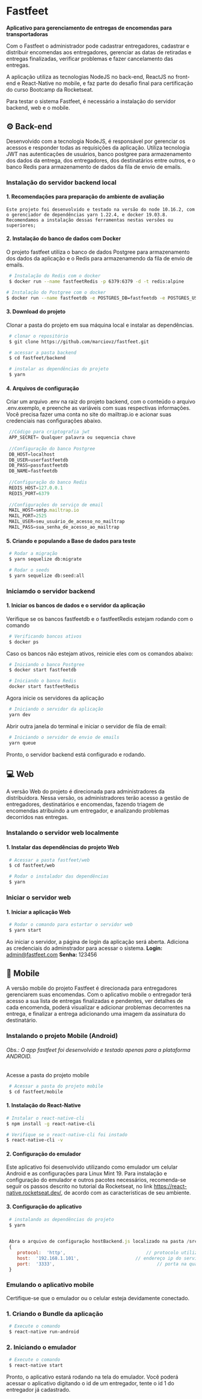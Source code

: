 # Fastfeet

**Aplicativo para gerenciamento de entregas de encomendas para transportadoras**

Com o Fastfeet o administrador pode cadastrar entregadores, cadastrar e distribuir encomendas aos entregadores, gerenciar as datas de retiradas e entregas finalizadas, verificar problemas e fazer cancelamento das entregas.

A aplicação utiliza as tecnologias NodeJS no back-end, ReactJS no front-end e React-Native no mobile, e faz parte do desafio final para certificação do curso Bootcamp da Rocketseat.

Para testar o sistema Fastfeet, é necessário a instalação do servidor backend, web e o mobile.

## :gear: Back-end

Desenvolvido com a tecnologia NodeJS, é responsável por gerenciar os acessos e responder todas as requisições da aplicação. Utiliza tecnologia JWT nas autenticações de usuários, banco postgree para armazenamento dos dados da entrega, dos entregadores, dos destinatários entre outros, e o banco Redis para armazenamento de dados da fila de envio de emails.

### Instalação do servidor backend local
#### 1. Recomendações para preparação do ambiente de avaliação

	Este projeto foi desenvolvido e testado na versão do node 10.16.2, com o gerenciador de dependências yarn 1.22.4, e docker 19.03.8. Recomendamos a instalação dessas ferramentas nestas versões ou superiores;

#### 2. Instalação do banco de dados com Docker

O projeto fastfeet utiliza o banco de dados Postgree para armazenamento dos dados da aplicação e o Redis para armazenamendo da fila de envio de emails. 
```bash
 # Instalação do Redis com o docker
 $ docker run --name fastfeetRedis -p 6379:6379 -d -t redis:alpine
 ```
 ```bash
 # Instalação do Postgree com o docker
 $ docker run --name fastfeetdb -e POSTGRES_DB=fastfeetdb -e POSTGRES_USER=userfastfeetdb -e POSTGRES_PASSWORD=passfastfeetdb  -p 5432:5432 -d postgres:11 
```

#### 3. Download do projeto

Clonar a pasta do projeto em sua máquina local e instalar as dependências.
```bash
 # clonar o repositório
 $ git clone https://github.com/marciovz/fastfeet.git

 # acessar a pasta backend
 $ cd fastfeet/backend

 # instalar as dependências do projeto
 $ yarn
```

#### 4. Arquivos de configuração

Criar um arquivo .env na raiz do projeto backend, com o conteúdo o arquivo .env.exemplo, e
preenche as variáveis com suas respectivas informações.
Você precisa fazer uma conta no site do mailtrap.io e acionar suas credenciais nas configurações abaixo.
   
```javascript
 //Código para criptografia jwt
 APP_SECRET= Qualquer palavra ou sequencia chave
  
 //Configuração do banco Postgree
 DB_HOST=localhost
 DB_USER=userfastfeetdb
 DB_PASS=passfastfeetdb
 DB_NAME=fastfeetdb
 
 //Configuração do banco Redis
 REDIS_HOST=127.0.0.1
 REDIS_PORT=6379
   
 //Configurações do serviço de email
 MAIL_HOST=smtp.mailtrap.io
 MAIL_PORT=2525
 MAIL_USER=seu_usuário_de_acesso_no_mailtrap
 MAIL_PASS=sua_senha_de_acesso_ao_mailtrap
```

#### 5. Criando e populando a Base de dados para teste
```bash
 # Rodar a migração
 $ yarn sequelize db:migrate

 # Rodar o seeds
 $ yarn sequelize db:seed:all
```

### Iniciamdo o servidor backend
#### 1. Iniciar os bancos de dados e o servidor da aplicação
Verifique se os bancos fastfeetdb e o fastfeetRedis estejam rodando com o comando 
```bash
 # Verificando bancos ativos
 $ docker ps
```
Caso os bancos não estejam ativos, reinicie eles com os comandos abaixo:
```bash
 # Iniciando o banco Postgree
 $ docker start fastfeetdb
```
```bash
 # Iniciando o banco Redis
 docker start fastfeetRedis
 ```
Agora inicie os servidores da aplicação
```bash
 # Iniciando o servidor da aplicação
 yarn dev
```
Abrir outra janela do terminal e iniciar o servidor de fila de email:
```bash
 # Iniciando o servidor de envio de emails
 yarn queue
```
Pronto, o servidor backend está configurado e rodando.


## :computer: Web

A versão Web do projeto é direcionada para administradores da distribuidora.
Nessa versão, os administradores terão acesso a gestão de entregadores, destinatários e encomendas,
fazendo triagem de encomendas atribuindo a um entregador, e analizando problemas decorridos nas entregas.

### Instalando o servidor web localmente
#### 1. Instalar das dependências do projeto Web
```bash
 # Acessar a pasta fastfeet/web
 $ cd fastfeet/web
```
```bash
 # Rodar o instalador das dependências
 $ yarn
```

### Iniciar o servidor web
#### 1. Iniciar a aplicação Web
```bash
 # Rodar o comando para estartar o servidor web
 $ yarn start
```
Ao iniciar o servidor, a página de login da aplicação será aberta.
Adiciona as credenciais do adminstrador para acessar o sistema.
**Login:** admin@fastfeet.com
**Senha:** 123456

  

## :iphone: Mobile

A versão mobile do projeto Fastfeet é direcionada para entregadores gerenciarem suas encomendas.
Com o aplicativo mobile o entregador terá acesso a sua lista de entregas finalizadas e pendentes, ver detalhes de cada encomenda, poderá visualizar e adicionar problemas decorrentes na entrega, e finalizar a entrega adicionando uma imagem da assinatura do destinatário.

### Instalando o projeto Mobile (Android)
  ###### Obs.: O app fastfeet foi desenvolvido e testado apenas para a plataforma ANDROID.

Acesse a pasta do projeto mobile
```bash
 # Acessar a pasta do projeto mobile 
 $ cd fastfeet/mobile
```

#### 1. Instalação do React-Native
```bash
# Instalar o react-native-cli
$ npm install -g react-native-cli

# Verifique se o react-native-cli foi instado
$ react-native-cli -v
```

#### 2. Configuração do emulador
Este aplicativo foi desenvolvido utilizando como emulador um celular Android e as configurações para Linux Mint 19.
Para instalação e configuração do emulador e outros pacotes necessários, recomenda-se seguir os passos descrito no tutorial da Rocketseat, no link https://react-native.rocketseat.dev/, de acordo com as características de seu ambiente.


#### 3. Configuração do aplicativo
```bash
 # instalando as dependências do projeto
 $ yarn
```
```javascript
 
 Abra o arquivo de configuração hostBackend.js localizado na pasta /src/config/hostBackend.js e confirme as seguintes informações:
 {
	protocol:  'http',								// protocolo utilizado
	host:  '192.168.1.101',						// endereço ip do servidor backend (colocar o ip)
	port:  '3333',										// porta na qual está rodando o servidor backend
 }
```

### Emulando o aplicativo mobile

Certifique-se que o emulador ou o celular esteja devidamente conectado.

### 1. Criando o Bundle da aplicação
```bash
 # Execute o comando
 $ react-native run-android
```
### 2. Iniciando o emulador
```bash
 # Execute o comando
 $ react-native start 
```
Pronto, o aplicativo estará rodando na tela do emulador.
Você poderá acessar o aplicativo digitando o id de um entregador, tente o id 1 do entregador já cadastrado.
